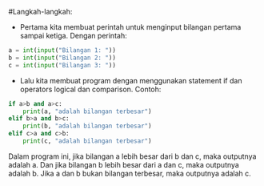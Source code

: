 #Langkah-langkah:

- Pertama kita membuat perintah untuk menginput bilangan pertama sampai ketiga. Dengan perintah:
```python
a = int(input("Bilangan 1: "))
b = int(input("Bilangan 2: "))
c = int(input("Bilangan 3: "))
```
- Lalu kita membuat program dengan menggunakan statement if dan operators logical dan comparison. Contoh:
```python
if a>b and a>c:
    print(a, "adalah bilangan terbesar")
elif b>a and b>c:
    print(b, "adalah bilangan terbesar")
elif c>a and c>b:
    print(c, "adalah bilangan terbesar")
```
Dalam program ini, jika bilangan a lebih besar dari b dan c, maka outputnya adalah a. Dan jika bilangan b lebih besar dari a dan c, maka outputnya adalah b. Jika a dan b bukan bilangan terbesar, maka outputnya adalah c.